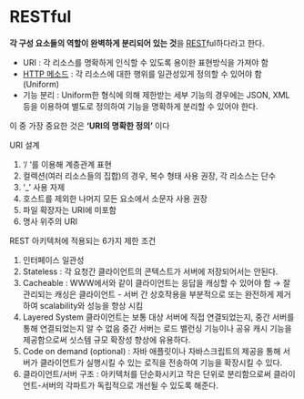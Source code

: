 # RESTful
**각 구성 요소들의 역할이 완벽하게 분리되어 있는 것**을 [REST](REST)ful하다라고 한다.

-   URI : 각 리소스를 명확하게 인식할 수 있도록 용이한 표현방식을 가져야 함
-   [HTTP 메소드](HTTP_Method) : 각 리소스에 대한 행위를 일관성있게 정의할 수 있어야 함 (Uniform)
-   기능 분리 : Uniform한 형식에 의해 제한받는 세부 기능의 경우에는 JSON, XML등을 이용하여 별도로 정의하여 기능을 명확하게 분리할 수 있어야 한다.

이 중 가장 중요한 것은 **‘URI의 명확한 정의’** 이다

URI 설계

1.  ‘/ ‘를 이용해 계층관계 표현
2.  컬렉션(여러 리소스들의 집합)의 경우, 복수 형태 사용 권장, 각 리소스는 단수
3.  ‘_’ 사용 자제
4.  호스트를 제외한 나머지 모든 요소에서 소문자 사용 권장
5.  파일 확장자는 URI에 미포함
6.  명사 위주의 URI

REST 아키텍처에 적용되는 6가지 제한 조건

1.  인터페이스 일관성
2.  Stateless : 각 요청간 클라이언트의 콘텍스트가 서버에 저장되어서는 안된다.
3.  Cacheable : WWW에서와 같이 클라이언트는 응답을 캐싱할 수 있어야 함 → 잘 관리되는 캐싱은 클라이언트 - 서버 간 상호작용을 부분적으로 또는 완전하게 제거하여 scalability와 성능을 향상 시킴
4.  Layered System 클라이언트는 보통 대상 서버에 직접 연결되었는지, 중간 서버를 통해 연결되었는지 알 수 없음 중간 서버는 로드 밸런싱 기능이나 공유 캐시 기능을 제공함으로써 싯스템 규모 확장성 향상에 유용하다.
5.  Code on demand (optional) : 자바 애플릿이나 자바스크립트의 제공을 통해 서버가 클라이언트가 실행시킬 수 있는 로직을 전송하여 기능을 확장시킬 수 있다.
6.  클라이언트/서버 구조 : 아키텍처를 단순화시키고 작은 단위로 분리함으로써 클라이언트-서버의 각파트가 독립적으로 개선될 수 있도록 해준다.